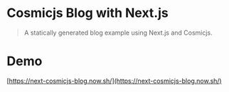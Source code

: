 # Cosmicjs Blog with Next.js

> A statically generated blog example using Next.js and Cosmicjs.

# Demo
[https://next-cosmicjs-blog.now.sh/](https://next-cosmicjs-blog.now.sh/)

